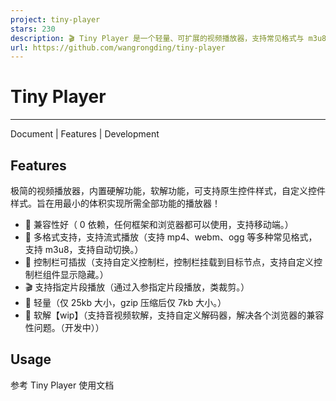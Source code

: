 ```yaml
---
project: tiny-player
stars: 230
description: 🎬 Tiny Player 是一个轻量、可扩展的视频播放器，支持常见格式与 m3u8 等流式播放。
url: https://github.com/wangrongding/tiny-player
---
```


Tiny Player
===========

* * *

Document | Features | Development

Features
--------

极简的视频播放器，内置硬解功能，软解功能，可支持原生控件样式，自定义控件样式。旨在用最小的体积实现所需全部功能的播放器！

-   🧩 兼容性好（ 0 依赖，任何框架和浏览器都可以使用，支持移动端。）
-   🌸 多格式支持，支持流式播放（支持 mp4、webm、ogg 等多种常见格式，支持 m3u8，支持自动切换。）
-   🌟 控制栏可插拔（支持自定义控制栏，控制栏挂载到目标节点，支持自定义控制栏组件显示隐藏。）
-   🎬 支持指定片段播放（通过入参指定片段播放，类裁剪。）
-   🎨 轻量（仅 25kb 大小，gzip 压缩后仅 7kb 大小。）
-   🥳 软解【wip】（支持音视频软解，支持自定义解码器，解决各个浏览器的兼容性问题。（开发中））

Usage
-----

参考 Tiny Player 使用文档
